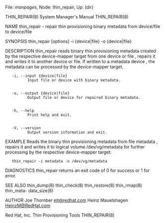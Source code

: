 File: *manpages*,  Node: thin_repair,  Up: (dir)

THIN_REPAIR(8)              System Manager's Manual             THIN_REPAIR(8)



NAME
       thin_repair - repair thin provisioning binary metadata from device/file
       to device/file


SYNOPSIS
       thin_repair [options] -i {device|file} -o {device|file}


DESCRIPTION
       thin_repair reads binary thin  provisioning  metadata  created  by  the
       respective  device-mapper  target  from one device or file , repairs it
       and writes it to another device or file.   If  written  to  a  metadata
       device , the metadata can be processed by the device-mapper target.


       -i, --input {device|file}
              Input file or device with binary metadata.


       -o, --output {device|file}
              Output file or device for repaired binary metadata.


       -h, --help
              Print help and exit.


       -V, --version
              Output version information and exit.


EXAMPLE
       Reads  the  binary  thin  provisioning  metadata  from  file metadata ,
       repairs it and writes it to logical volume /dev/vg/metadata for further
       processing by the respective device-mapper target:

       thin_repair -i metadata -o /dev/vg/metadata


DIAGNOSTICS
       thin_repair returns an exit code of 0 for success or 1 for error.


SEE ALSO
       thin_dump(8)   thin_check(8)  thin_restore(8)  thin_rmap(8)  thin_meta-
       data_size(8)


AUTHOR
       Joe Thornber <ejt@redhat.com>
       Heinz Mauelshagen <HeinzM@RedHat.com>



Red Hat, Inc.               Thin Provisioning Tools             THIN_REPAIR(8)
